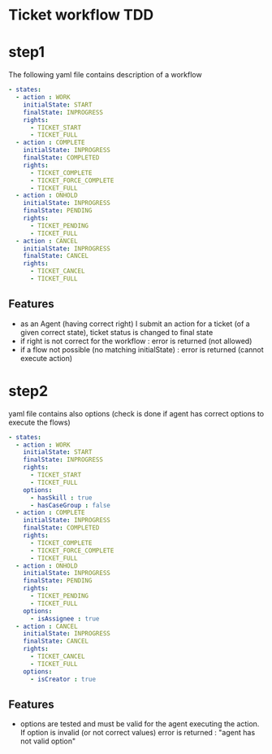 # Ticket workflow TDD

# step1
The following yaml file contains description of a workflow
```yaml
- states:
  - action : WORK
    initialState: START
    finalState: INPROGRESS
    rights:
      - TICKET_START
      - TICKET_FULL
  - action : COMPLETE      
    initialState: INPROGRESS
    finalState: COMPLETED
    rights:
      - TICKET_COMPLETE
      - TICKET_FORCE_COMPLETE
      - TICKET_FULL  
  - action : ONHOLD        
    initialState: INPROGRESS
    finalState: PENDING
    rights:
      - TICKET_PENDING
      - TICKET_FULL
  - action : CANCEL          
    initialState: INPROGRESS
    finalState: CANCEL
    rights:
      - TICKET_CANCEL
      - TICKET_FULL
```

## Features

- as an Agent (having correct right) I submit an action for a ticket (of a given correct state), ticket status is changed to final state
- if right is not correct for the workflow : error is returned (not allowed)
- if a flow not possible (no matching initialState) : error is returned (cannot execute action)

# step2

yaml file contains also options (check is done if agent has correct options to execute the flows)

```yaml
- states:
  - action : WORK
    initialState: START
    finalState: INPROGRESS
    rights:
      - TICKET_START
      - TICKET_FULL
    options:
      - hasSkill : true
      - hasCaseGroup : false                       
  - action : COMPLETE      
    initialState: INPROGRESS
    finalState: COMPLETED
    rights:
      - TICKET_COMPLETE
      - TICKET_FORCE_COMPLETE
      - TICKET_FULL  
  - action : ONHOLD        
    initialState: INPROGRESS
    finalState: PENDING
    rights:
      - TICKET_PENDING
      - TICKET_FULL
    options:
      - isAssignee : true           
  - action : CANCEL          
    initialState: INPROGRESS
    finalState: CANCEL
    rights:
      - TICKET_CANCEL
      - TICKET_FULL
    options:
      - isCreator : true            
```

## Features

- options are tested and must be valid for the agent executing the action. If option is invalid (or not correct values) error is returned : "agent has not valid option"
